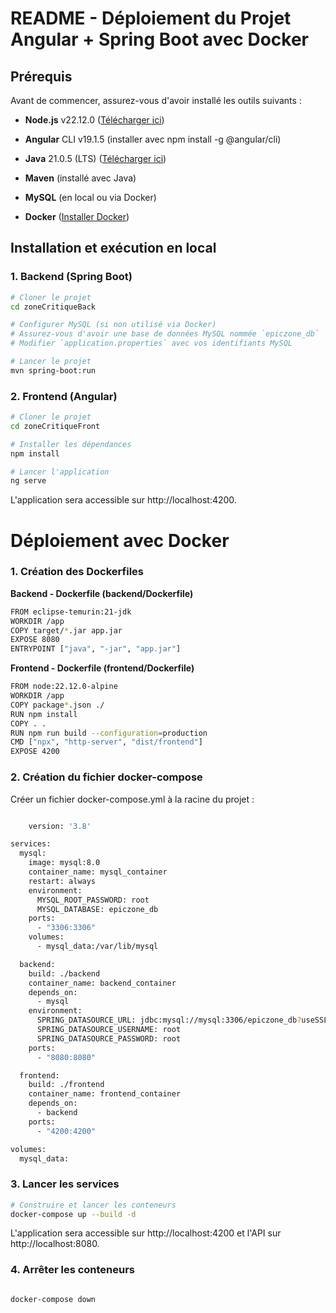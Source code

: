 # README - Déploiement du Projet Angular + Spring Boot avec Docker

## Prérequis

Avant de commencer, assurez-vous d'avoir installé les outils suivants :

- **Node.js** v22.12.0 ([Télécharger ici](https://nodejs.org/))

- **Angular** CLI v19.1.5 (installer avec npm install -g @angular/cli)

- **Java** 21.0.5 (LTS) ([Télécharger ici](https://adoptium.net/))

- **Maven** (installé avec Java)

- **MySQL** (en local ou via Docker)

- **Docker** ([Installer Docker](https://www.docker.com/get-started/))



## Installation et exécution en local

### 1. Backend (Spring Boot)

```bash
# Cloner le projet
cd zoneCritiqueBack

# Configurer MySQL (si non utilisé via Docker)
# Assurez-vous d'avoir une base de données MySQL nommée `epiczone_db`
# Modifier `application.properties` avec vos identifiants MySQL

# Lancer le projet
mvn spring-boot:run

```

### 2. Frontend (Angular)

```bash
# Cloner le projet
cd zoneCritiqueFront

# Installer les dépendances
npm install

# Lancer l'application
ng serve

```

L'application sera accessible sur http://localhost:4200.

# Déploiement avec Docker

### 1. Création des Dockerfiles

**Backend - Dockerfile (backend/Dockerfile)**

```bash
FROM eclipse-temurin:21-jdk
WORKDIR /app
COPY target/*.jar app.jar
EXPOSE 8080
ENTRYPOINT ["java", "-jar", "app.jar"]

```

**Frontend - Dockerfile (frontend/Dockerfile)**

```bash
FROM node:22.12.0-alpine
WORKDIR /app
COPY package*.json ./
RUN npm install
COPY . .
RUN npm run build --configuration=production
CMD ["npx", "http-server", "dist/frontend"]
EXPOSE 4200

```

### 2. Création du fichier docker-compose

Créer un fichier docker-compose.yml à la racine du projet :
```bash

    version: '3.8'

services:
  mysql:
    image: mysql:8.0
    container_name: mysql_container
    restart: always
    environment:
      MYSQL_ROOT_PASSWORD: root
      MYSQL_DATABASE: epiczone_db
    ports:
      - "3306:3306"
    volumes:
      - mysql_data:/var/lib/mysql

  backend:
    build: ./backend
    container_name: backend_container
    depends_on:
      - mysql
    environment:
      SPRING_DATASOURCE_URL: jdbc:mysql://mysql:3306/epiczone_db?useSSL=false&allowPublicKeyRetrieval=true
      SPRING_DATASOURCE_USERNAME: root
      SPRING_DATASOURCE_PASSWORD: root
    ports:
      - "8080:8080"

  frontend:
    build: ./frontend
    container_name: frontend_container
    depends_on:
      - backend
    ports:
      - "4200:4200"

volumes:
  mysql_data:

```

### 3. Lancer les services

```bash
# Construire et lancer les conteneurs
docker-compose up --build -d
```

L'application sera accessible sur http://localhost:4200 et l'API sur http://localhost:8080.

### 4. Arrêter les conteneurs
```bash

docker-compose down

```